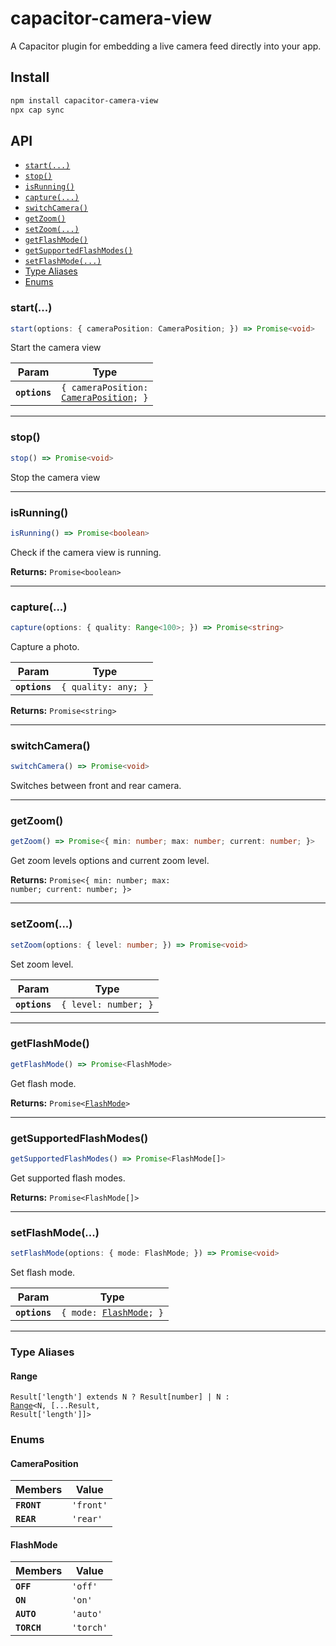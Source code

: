# capacitor-camera-view

A Capacitor plugin for embedding a live camera feed directly into your app.

## Install

```bash
npm install capacitor-camera-view
npx cap sync
```

## API

<docgen-index>

* [`start(...)`](#start)
* [`stop()`](#stop)
* [`isRunning()`](#isrunning)
* [`capture(...)`](#capture)
* [`switchCamera()`](#switchcamera)
* [`getZoom()`](#getzoom)
* [`setZoom(...)`](#setzoom)
* [`getFlashMode()`](#getflashmode)
* [`getSupportedFlashModes()`](#getsupportedflashmodes)
* [`setFlashMode(...)`](#setflashmode)
* [Type Aliases](#type-aliases)
* [Enums](#enums)

</docgen-index>

<docgen-api>
<!--Update the source file JSDoc comments and rerun docgen to update the docs below-->

### start(...)

```typescript
start(options: { cameraPosition: CameraPosition; }) => Promise<void>
```

Start the camera view

| Param         | Type                                                                           |
| ------------- | ------------------------------------------------------------------------------ |
| **`options`** | <code>{ cameraPosition: <a href="#cameraposition">CameraPosition</a>; }</code> |

--------------------


### stop()

```typescript
stop() => Promise<void>
```

Stop the camera view

--------------------


### isRunning()

```typescript
isRunning() => Promise<boolean>
```

Check if the camera view is running.

**Returns:** <code>Promise&lt;boolean&gt;</code>

--------------------


### capture(...)

```typescript
capture(options: { quality: Range<100>; }) => Promise<string>
```

Capture a photo.

| Param         | Type                           |
| ------------- | ------------------------------ |
| **`options`** | <code>{ quality: any; }</code> |

**Returns:** <code>Promise&lt;string&gt;</code>

--------------------


### switchCamera()

```typescript
switchCamera() => Promise<void>
```

Switches between front and rear camera.

--------------------


### getZoom()

```typescript
getZoom() => Promise<{ min: number; max: number; current: number; }>
```

Get zoom levels options and current zoom level.

**Returns:** <code>Promise&lt;{ min: number; max: number; current: number; }&gt;</code>

--------------------


### setZoom(...)

```typescript
setZoom(options: { level: number; }) => Promise<void>
```

Set zoom level.

| Param         | Type                            |
| ------------- | ------------------------------- |
| **`options`** | <code>{ level: number; }</code> |

--------------------


### getFlashMode()

```typescript
getFlashMode() => Promise<FlashMode>
```

Get flash mode.

**Returns:** <code>Promise&lt;<a href="#flashmode">FlashMode</a>&gt;</code>

--------------------


### getSupportedFlashModes()

```typescript
getSupportedFlashModes() => Promise<FlashMode[]>
```

Get supported flash modes.

**Returns:** <code>Promise&lt;FlashMode[]&gt;</code>

--------------------


### setFlashMode(...)

```typescript
setFlashMode(options: { mode: FlashMode; }) => Promise<void>
```

Set flash mode.

| Param         | Type                                                       |
| ------------- | ---------------------------------------------------------- |
| **`options`** | <code>{ mode: <a href="#flashmode">FlashMode</a>; }</code> |

--------------------


### Type Aliases


#### Range

<code>Result['length'] extends N ? Result[number] | N : <a href="#range">Range</a>&lt;N, [...Result, Result['length']]&gt;</code>


### Enums


#### CameraPosition

| Members     | Value                |
| ----------- | -------------------- |
| **`FRONT`** | <code>'front'</code> |
| **`REAR`**  | <code>'rear'</code>  |


#### FlashMode

| Members     | Value                |
| ----------- | -------------------- |
| **`OFF`**   | <code>'off'</code>   |
| **`ON`**    | <code>'on'</code>    |
| **`AUTO`**  | <code>'auto'</code>  |
| **`TORCH`** | <code>'torch'</code> |

</docgen-api>
